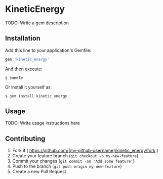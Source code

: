 # KineticEnergy

TODO: Write a gem description

## Installation

Add this line to your application's Gemfile:

```ruby
gem 'kinetic_energy'
```

And then execute:

    $ bundle

Or install it yourself as:

    $ gem install kinetic_energy

## Usage

TODO: Write usage instructions here

## Contributing

1. Fork it ( https://github.com/[my-github-username]/kinetic_energy/fork )
2. Create your feature branch (`git checkout -b my-new-feature`)
3. Commit your changes (`git commit -am 'Add some feature'`)
4. Push to the branch (`git push origin my-new-feature`)
5. Create a new Pull Request
